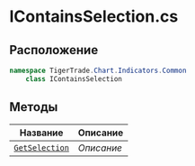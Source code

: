 
# IContainsSelection.cs
## Расположение
```csharp
namespace TigerTrade.Chart.Indicators.Common  
    class IContainsSelection
```

## Методы
| Название | Описание |
| --- | --- |
| [`GetSelection`](./Методы/GetSelection.md) | *Описание* |
